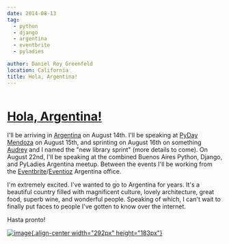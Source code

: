 ```yaml
---
date: 2014-08-13
tag:
  - python
  - django
  - argentina
  - eventbrite
  - pyladies

author: Daniel Roy Greenfeld
location: California
title: Hola, Argentina!
---
```


<div class="twelve wide column">
  <h1 class="ui block header">
    <div class="content">
      <a href="/hola-argentina ">Hola, Argentina!</a>
    </div>
  </h1>
  <p>
    I'll be arriving in
    <a href="http://en.wikipedia.org/wiki/Argentina" target="_blank"
      >Argentina</a
    >
    on August 14th. I'll be speaking at
    <a href="https://eventioz.com.ar/e/pyday-mendoza-2014" target="_blank"
      >PyDay Mendoza</a
    >
    on August 15th, and sprinting on August 16th on something
    <a href="https://twitter.com/audreyr" target="_blank">Audrey</a> and I named
    the "new library sprint" (more details to come). On August 22nd, I'll be
    speaking at the combined Buenos Aires Python, Django, and PyLadies Argentina
    meetup. Between the events I'll be working from the
    <a href="http://www.eventbrite.com/" target="_blank">Eventbrite</a>/<a
      href="http://eventioz.com.ar"
      target="_blank"
      >Eventioz</a
    >
    Argentina office.
  </p>
  <p>
    I'm extremely excited. I've wanted to go to Argentina for years. It's a
    beautiful country filled with magnificent culture, lovely architecture,
    great food, superb wine, and wonderful people. Speaking of which, I can't
    wait to finally put faces to people I've gotten to know over the internet.
  </p>
  <p>Hasta pronto!</p>
  <p>
    <a href="http://en.wikipedia.org/wiki/Argentina" target="_blank"
      ><img
        alt="image"
        src="https://pydanny.com/static/800px-Flag_of_Argentina.png"
      />{.align-center width="292px" height="183px"}</a
    >
  </p>
  </div>
